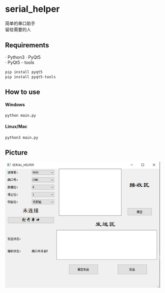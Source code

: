 # serial_helper
简单的串口助手  
留给需要的人  

## Requirements
· Python3 
· PyQt5  
· PyQt5 - tools  
  
```
pip install pyqt5
pip install pyqt5-tools
```  
## How to use
#### Windows
```
python main.py
```
#### Linux/Mac
```
python3 main.py
```

## Picture
![image_text](https://github.com/HRex39/serial_helper/blob/main/image/SERIAL_HELPER.png)

